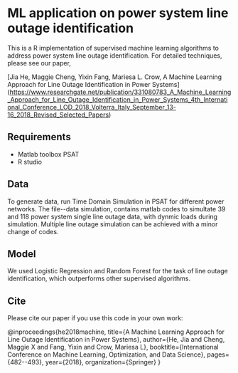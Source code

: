 # ML application on power system line outage identification
This is a R implementation of supervised machine learning algorithms to address power system line outage identification. For detailed techniques, please see our paper,

[Jia He, Maggie Cheng, Yixin Fang, Mariesa L. Crow, A Machine Learning Approach for Line Outage Identification in Power Systems] (https://www.researchgate.net/publication/331080783_A_Machine_Learning_Approach_for_Line_Outage_Identification_in_Power_Systems_4th_International_Conference_LOD_2018_Volterra_Italy_September_13-16_2018_Revised_Selected_Papers)

## Requirements
- Matlab toolbox PSAT
- R studio

## Data
To generate data, run Time Domain Simulation in PSAT for different power networks. The file--data simulation, contains matlab codes to simultate 39 and 118 power system single line outage data, with dynmic loads during simulation. Multiple line outage simulation can be achieved with a minor change of codes.

## Model
We used Logistic Regression and Random Forest for the task of line outage identification, which outperforms other supervised algorithms.

## Cite
Please cite our paper if you use this code in your own work:

@inproceedings{he2018machine,
title={A Machine Learning Approach for Line Outage Identification in Power Systems},
author={He, Jia and Cheng, Maggie X and Fang, Yixin and Crow, Mariesa L},
booktitle={International Conference on Machine Learning, Optimization, and Data Science},
pages={482--493},
year={2018},
organization={Springer}
}

